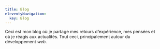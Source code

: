 ```yaml
---
title: Blog
eleventyNavigation:
  key: Blog
---
```

Ceci est mon blog où je partage mes retours d'expérience, mes pensées et où je réagis aux actualités. Tout ceci, principalement autour du développement _web_.